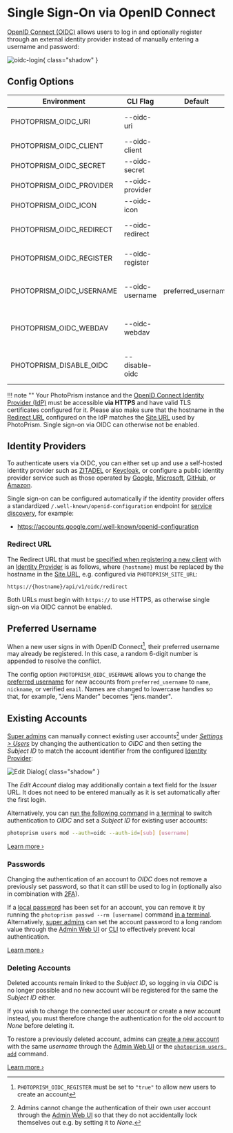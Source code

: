 # Single Sign-On via OpenID Connect

[OpenID Connect (OIDC)](../../developer-guide/api/oidc.md) allows users to log in and optionally register through an external identity provider instead of manually entering a username and password:

![oidc-login](../../developer-guide/api/img/oidc-login.jpg){ class="shadow" }

## Config Options

| Environment              | CLI Flag        | Default            | Description                                                                                         |
|--------------------------|-----------------|--------------------|-----------------------------------------------------------------------------------------------------|
| PHOTOPRISM_OIDC_URI      | --oidc-uri      |                    | issuer `URI` for single sign-on via OpenID Connect, e.g. https://accounts.google.com                |
| PHOTOPRISM_OIDC_CLIENT   | --oidc-client   |                    | client `ID` for single sign-on via OpenID Connect                                                   |
| PHOTOPRISM_OIDC_SECRET   | --oidc-secret   |                    | client `SECRET` for single sign-on via OpenID Connect                                               |
| PHOTOPRISM_OIDC_PROVIDER | --oidc-provider |                    | custom identity provider `NAME`, e.g. Google                                                        |
| PHOTOPRISM_OIDC_ICON     | --oidc-icon     |                    | custom identity provider icon `URI`                                                                 |
| PHOTOPRISM_OIDC_REDIRECT | --oidc-redirect |                    | automatically redirect unauthenticated users to the configured identity provider                    |
| PHOTOPRISM_OIDC_REGISTER | --oidc-register |                    | allow new users to create an account when they sign in with OpenID Connect                          |
| PHOTOPRISM_OIDC_USERNAME | --oidc-username | preferred_username | preferred username `CLAIM` for new OpenID Connect users (preferred_username, name, nickname, email) |
| PHOTOPRISM_OIDC_WEBDAV   | --oidc-webdav   |                    | allow new OpenID Connect users to use WebDAV when they have a role that allows it                   |
| PHOTOPRISM_DISABLE_OIDC  | --disable-oidc  |                    | disable single sign-on via OpenID Connect, even if an identity provider has been configured         |

!!! note ""
    Your PhotoPrism instance and the [OpenID Connect Identity Provider (IdP)](#identity-providers) must be accessible **via HTTPS** and have valid TLS certificates configured for it. Please also make sure that the hostname in the [Redirect URL](#redirect-url) configured on the IdP matches the [Site URL](../../getting-started/config-options.md#site-information) used by PhotoPrism. Single sign-on via OIDC can otherwise not be enabled.

## Identity Providers

To authenticate users via OIDC, you can either set up and use a self-hosted identity provider such as [ZITADEL](https://zitadel.com/docs/self-hosting/deploy/compose) or [Keycloak](https://www.keycloak.org/), or configure a public identity provider service such as those operated by [Google](https://developers.google.com/identity/openid-connect/openid-connect), [Microsoft](https://entra.microsoft.com/), [GitHub](https://docs.github.com/en/apps/oauth-apps/building-oauth-apps/creating-an-oauth-app), or [Amazon](https://developer.amazon.com/apps-and-games/login-with-amazon).

Single sign-on can be configured automatically if the identity provider offers a standardized `/.well-known/openid-configuration` endpoint for [service discovery](https://developer.okta.com/docs/reference/api/oidc/#well-known-oauth-authorization-server), for example:

- <https://accounts.google.com/.well-known/openid-configuration>

### Redirect URL

The Redirect URL that must be [specified when registering a new client](../../developer-guide/api/img/redirect-url-example.jpg) with an [Identity Provider](#identity-providers) is as follows, where `{hostname}` must be replaced by the hostname in the [Site URL](../../getting-started/config-options.md#site-information), e.g. configured via `PHOTOPRISM_SITE_URL`:

```
https://{hostname}/api/v1/oidc/redirect
```

Both URLs must begin with `https://` to use HTTPS, as otherwise single sign-on via OIDC cannot be enabled.

## Preferred Username

When a new user signs in with OpenID Connect[^1], their preferred username may already be registered. In this case, a random 6-digit number is appended to resolve the conflict.

The config option `PHOTOPRISM_OIDC_USERNAME` allows you to change the [preferred username](#config-options) for new accounts from `preferred_username` to `name`, `nickname`, or verified `email`. Names are changed to lowercase handles so that, for example, "Jens Mander" becomes "jens.mander".

## Existing Accounts

[Super admins](../../user-guide/users/roles.md) can manually connect existing user accounts[^2] under [*Settings > Users*](../../user-guide/users/index.md) by changing the authentication to *OIDC* and then setting the *Subject ID* to match the account identifier from the configured [Identity Provider](#identity-providers):

![Edit Dialog](../../developer-guide/api/img/oidc-subject.jpg){ class="shadow" }

The *Edit Account* dialog may additionally contain a text field for the *Issuer* URL. It does not need to be entered manually as it is set automatically after the first login.

Alternatively, you can [run the following command](../../user-guide/users/cli.md#command-options) in [a terminal](../../getting-started/docker-compose.md#opening-a-terminal) to switch authentication to *OIDC* and set a *Subject ID* for existing user accounts:

```bash
photoprism users mod --auth=oidc --auth-id=[sub] [username]
```

[Learn more ›](../../user-guide/users/cli.md#command-options)

### Passwords

Changing the authentication of an account to *OIDC* does not remove a previously set password, so that it can still be used to log in (optionally also in combination with [2FA](../../user-guide/users/2fa.md)).

If a [local password](../../user-guide/users/cli.md#changing-a-password) has been set for an account, you can remove it by running the `photoprism passwd --rm [username]` command [in a terminal](../../user-guide/users/cli.md#removing-a-password). Alternatively, [super admins](../../user-guide/users/roles.md) can set the account password to a long random value through the [Admin Web UI](../../user-guide/users/index.md#changing-passwords) or [CLI](../../user-guide/users/cli.md#changing-a-password) to effectively prevent local authentication.

[Learn more ›](../../user-guide/users/cli.md#removing-a-password)

### Deleting Accounts

Deleted accounts remain linked to the *Subject ID*, so logging in via *OIDC* is no longer possible and no new account will be registered for the same the *Subject ID* either.

If you wish to change the connected user account or create a new account instead, you must therefore change the authentication for the old account to *None* before deleting it.

To restore a previously deleted account, admins can [create a new account](../../user-guide/users/cli.md#creating-a-new-account) with the same *username* through the [Admin Web UI](../../user-guide/users/index.md#adding-a-new-user) or the [`photoprism users add`](../../user-guide/users/cli.md#creating-a-new-account) command.

[Learn more ›](../../user-guide/users/cli.md#creating-a-new-account)

[^1]: `PHOTOPRISM_OIDC_REGISTER` must be set to `"true"` to allow new users to create an account
[^2]: Admins cannot change the authentication of their own user account through the [Admin Web UI](../../user-guide/users/index.md#editing-user-details) so that they do not accidentally lock themselves out e.g. by setting it to *None*.